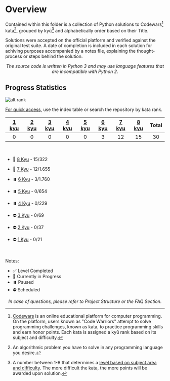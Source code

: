 <h1>Overview</h1>

Contained within this folder is a collection of Python solutions to Codewars[^3] kata[^1], grouped by kyū[^2] and alphabetically order based on their Title. 

Solutions were accepted on the official platform and verified against the original test suite. A date of completion is included in each solution for achiving purposes accompanied by a notes file, explaining the thought-process or steps behind the solution.

<p align="center">
  <i align="center"> The source code is written in Python 3 and may use language features that are incompatible with Python 2.</i>
</p>

## Progress Statistics 

![alt rank](https://www.codewars.com/users/gzachariadis/badges/large)

<ins>For quick access</ins>, use the index table or search the repository by kata rank.
<br>

| [1 kyu](https://github.com/gzachariadis/Python.Challenges/tree/main/Codewars/1-kyu/README.md) 	| [2 kyu](https://github.com/gzachariadis/Python.Challenges/tree/main/Codewars/2-kyu/README.md) 	| [3 kyu](https://github.com/gzachariadis/Python.Challenges/tree/main/Codewars/3-kyu/README.md) 	| [4 kyu](https://github.com/gzachariadis/Python.Challenges/tree/main/Codewars/4-kyu/README.md) 	| [5 kyu](https://github.com/gzachariadis/Python.Challenges/tree/main/Codewars/5-kyu/README.md) 	| [6 kyu](https://github.com/gzachariadis/Python.Challenges/tree/main/Codewars/6-kyu/README.md) 	| [7 kyu](https://github.com/gzachariadis/Python.Challenges/tree/main/Codewars/7-kyu/README.md) 	| [8 kyu](https://github.com/gzachariadis/Python.Challenges/tree/main/Codewars/8-kyu/README.md) 	| **Total** 	|
|:---:	|:---:	|:---:	|:---:	|:---:	|:---:	|:---:	|:---:	|:---:	|
| 0 	| 0 	| 0 	| 0 	| 0 	| 3 	| 12 	| 15 	| 30 	|

<br>

- 🚧 [8 Kyu](https://github.com/) - 15/322

* 🚧 [7 Kyυ](https://github.com/) - 12/1.655

- ⏸️ [6 Kyu](https://github.com/) - 3/1.760

* ⏸️ [5 Kyu](https://github.com/) - 0/654

- ⏸️ [4 Kyu](https://github.com/) - 0/229

* ⛔ [3 Kyu](https://github.com/) - 0/69

- ⛔ [2 Kyu](https://github.com/) - 0/37

* ⛔ [1 Kyu](https://github.com/) - 0/21

<br>

Notes:

- ✅ Level Completed
- 🚧 Currently in Progress
- ⏸️ Paused
- ⛔ Scheduled

<p align="center">
  <i align="center"> In case of questions, please refer to <a>Project Structure</a> or the <a>FAQ Section</a>.</i>
</p>

[^1]: An algorithmic problem you have to solve in any programming language you desire. 

[^2]: A number between 1-8 that determines a [level based on subject area and difficulty](https://docs.codewars.com/curation/references/kata-ranks/). The more difficult the kata, the more points will be awarded upon solution.

[^3]: [Codewars](https://www.codewars.com/) is an online educational platform for computer programming. On the platform, users known as "Code Warriors" attempt to solve programming challenges, known as kata, to practice programming skills and earn honor points. Each kata is assigned a kyū rank based on its subject and difficulty.

[^4]: All code warriors start at 8 kyū 👘 and advance through the ranks to the final 4th dan 🥋, achieving the rank of Master.